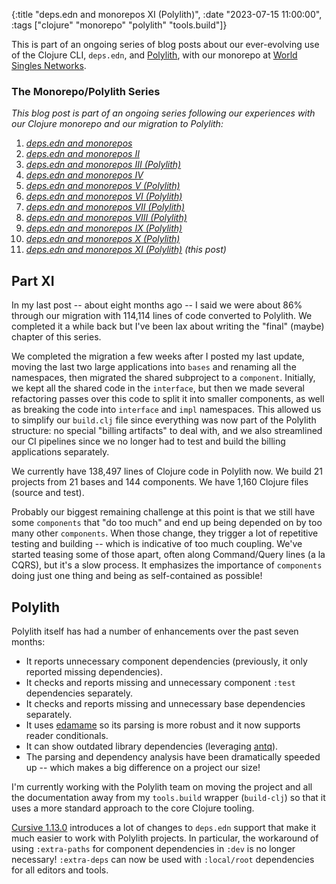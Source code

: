 {:title "deps.edn and monorepos XI (Polylith)",
 :date "2023-07-15 11:00:00",
 :tags ["clojure" "monorepo" "polylith" "tools.build"]}

This is part of an ongoing series of blog posts about our ever-evolving use of the Clojure CLI,
`deps.edn`, and [Polylith](https://polylith.gitbook.io/), with our monorepo at
[World Singles Networks](https://worldsinglesnetworks.com).<!--more-->

### The Monorepo/Polylith Series

_This blog post is part of an ongoing series following our experiences with our Clojure monorepo and our migration to Polylith:_

1. _[deps.edn and monorepos](https://corfield.org/blog/2021/02/23/deps-edn-monorepo/)_
2. _[deps.edn and monorepos II](https://corfield.org/blog/2021/04/21/deps-edn-monorepo-2/)_
3. _[deps.edn and monorepos III (Polylith)](https://corfield.org/blog/2021/06/06/deps-edn-monorepo-3/)_
4. _[deps.edn and monorepos IV](https://corfield.org/blog/2021/07/21/deps-edn-monorepo-4/)_
5. _[deps.edn and monorepos V (Polylith)](https://corfield.org/blog/2021/08/25/deps-edn-monorepo-5/)_
6. _[deps.edn and monorepos VI (Polylith)](https://corfield.org/blog/2021/10/01/deps-edn-monorepo-6/)_
7. _[deps.edn and monorepos VII (Polylith)](https://corfield.org/blog/2021/10/13/deps-edn-monorepo-7/)_
8. _[deps.edn and monorepos VIII (Polylith)](https://corfield.org/blog/2021/11/28/deps-edn-monorepo-8/)_
9. _[deps.edn and monorepos IX (Polylith)](https://corfield.org/blog/2022/11/05/deps-edn-monorepo-9/)_
10. _[deps.edn and monorepos X (Polylith)](https://corfield.org/blog/2022/12/07/deps-edn-monorepo-10/)_
11. _[deps.edn and monorepos XI (Polylith)](https://corfield.org/blog/2023/07/15/deps-edn-monorepo-11/) (this post)_

## Part XI

In my last post -- about eight months ago -- I said we were about 86% through
our migration with 114,114 lines of code converted to Polylith. We completed
it a while back but I've been lax about writing the "final" (maybe) chapter
of this series.

We completed the migration a few weeks after I posted my last update, moving the
last two large applications into `bases` and renaming all the namespaces,
then migrated the shared subproject to a `component`. Initially, we kept all
the shared code in the `interface`, but then we made several refactoring
passes over this code to split it into smaller components, as well as breaking the
code into `interface` and `impl` namespaces. This allowed us to simplify our
`build.clj` file since everything was now part of the Polylith structure:
no special "billing artifacts" to deal with, and we also streamlined our CI
pipelines since we no longer had to test and build the billing applications
separately.

We currently have 138,497 lines of Clojure code in Polylith now. We build 21
projects from 21 bases and 144 components. We have 1,160 Clojure files
(source and test).

Probably our biggest remaining challenge at this point is that we still have
some `components` that "do too much" and end up being depended on by too many
other `components`. When those change, they trigger a lot of repetitive
testing and building -- which is indicative of too much coupling. We've started
teasing some of those apart, often along Command/Query lines (a la CQRS), but
it's a slow process. It emphasizes the importance of `components` doing just
one thing and being as self-contained as possible!

## Polylith

Polylith itself has had a number of enhancements over the past seven months:

* It reports unnecessary component dependencies (previously, it only reported missing dependencies).
* It checks and reports missing and unnecessary component `:test` dependencies separately.
* It checks and reports missing and unnecessary base dependencies separately.
* It uses [edamame](https://github.com/borkdude/edamame) so its parsing is more robust and it now supports reader conditionals.
* It can show outdated library dependencies (leveraging [antq](https://github.com/liquidz/antq)).
* The parsing and dependency analysis have been dramatically speeded up -- which makes a big difference on a project our size!

I'm currently working with the Polylith team on moving the project and all the
documentation away from my `tools.build` wrapper (`build-clj`) so that it uses
a more standard approach to the core Clojure tooling.

[Cursive 1.13.0](https://groups.google.com/g/cursive/c/9dTn12AkHzA/m/R_dj2fzRBAAJ)
introduces a lot of changes to `deps.edn` support that make it much easier to
work with Polylith projects. In particular, the workaround of using `:extra-paths`
for component dependencies in `:dev` is no longer necessary! `:extra-deps` can
now be used with `:local/root` dependencies for all editors and tools.

